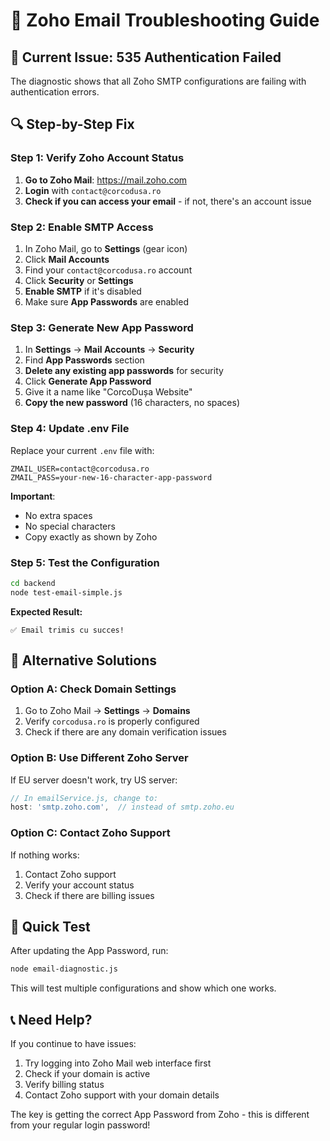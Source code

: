 # 🔧 Zoho Email Troubleshooting Guide

## 🚨 **Current Issue: 535 Authentication Failed**

The diagnostic shows that all Zoho SMTP configurations are failing with authentication errors.

## 🔍 **Step-by-Step Fix**

### **Step 1: Verify Zoho Account Status**

1. **Go to Zoho Mail**: https://mail.zoho.com
2. **Login** with `contact@corcodusa.ro`
3. **Check if you can access your email** - if not, there's an account issue

### **Step 2: Enable SMTP Access**

1. In Zoho Mail, go to **Settings** (gear icon)
2. Click **Mail Accounts**
3. Find your `contact@corcodusa.ro` account
4. Click **Security** or **Settings**
5. **Enable SMTP** if it's disabled
6. Make sure **App Passwords** are enabled

### **Step 3: Generate New App Password**

1. In **Settings** → **Mail Accounts** → **Security**
2. Find **App Passwords** section
3. **Delete any existing app passwords** for security
4. Click **Generate App Password**
5. Give it a name like "CorcoDușa Website"
6. **Copy the new password** (16 characters, no spaces)

### **Step 4: Update .env File**

Replace your current `.env` file with:

```env
ZMAIL_USER=contact@corcodusa.ro
ZMAIL_PASS=your-new-16-character-app-password
```

**Important**: 
- No extra spaces
- No special characters
- Copy exactly as shown by Zoho

### **Step 5: Test the Configuration**

```bash
cd backend
node test-email-simple.js
```

**Expected Result:**
```
✅ Email trimis cu succes!
```

## 🔧 **Alternative Solutions**

### **Option A: Check Domain Settings**

1. Go to Zoho Mail → **Settings** → **Domains**
2. Verify `corcodusa.ro` is properly configured
3. Check if there are any domain verification issues

### **Option B: Use Different Zoho Server**

If EU server doesn't work, try US server:

```javascript
// In emailService.js, change to:
host: 'smtp.zoho.com',  // instead of smtp.zoho.eu
```

### **Option C: Contact Zoho Support**

If nothing works:
1. Contact Zoho support
2. Verify your account status
3. Check if there are billing issues

## 🎯 **Quick Test**

After updating the App Password, run:

```bash
node email-diagnostic.js
```

This will test multiple configurations and show which one works.

## 📞 **Need Help?**

If you continue to have issues:
1. Try logging into Zoho Mail web interface first
2. Check if your domain is active
3. Verify billing status
4. Contact Zoho support with your domain details

The key is getting the correct App Password from Zoho - this is different from your regular login password! 
